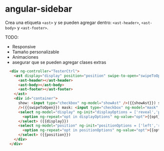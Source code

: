 # angular-sidebar

Crea una etiqueta `<ast>` y se pueden agregar dentro: `<ast-header>`, `<ast-body>` y `<ast-footer>`.

TODO:

- Responsive
- Tamaño personalizable
- Animaciones
- asegurar que se pueden agregar clases extras

```html
  <div ng-controller="TesterCtrl">
    <ast display="display" position="position" swipe-to-open="swipeToOpen" mask="mask" content-selector="#container" show="showAst">
      <ast-header></ast-header>
      <ast-body></ast-body>
      <ast-footer></ast-footer>
    </ast>
    <div id="container">
      show: <input type="checkbox" ng-model="showAst" />({{showAst}}) swipeToOpen: <input type="checkbox" ng-model="swipeToOpen"
      />({{swipeToOpen}}) mask: <input type="checkbox" ng-model="mask" />({{mask}})
      <select ng-model="display" ng-init="displayOptions = ['reveal','push','overlay']">
        <option ng-repeat="opt in displayOptions" ng-value="opt">{{opt}}</option>
      </select> ({{display}})
      <select ng-model="position" ng-init="positionOptions = ['left','right']">
        <option ng-repeat="opt in positionOptions" ng-value="opt">{{opt}}</option>
      </select> ({{position}})
    </div>
  </div>
```